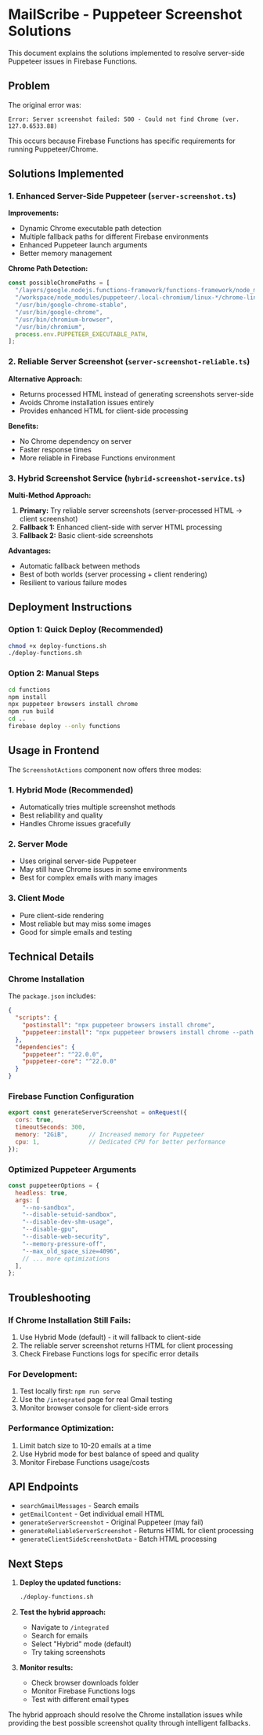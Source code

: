 # MailScribe - Puppeteer Screenshot Solutions

This document explains the solutions implemented to resolve server-side Puppeteer issues in Firebase Functions.

## Problem

The original error was:
```
Error: Server screenshot failed: 500 - Could not find Chrome (ver. 127.0.6533.88)
```

This occurs because Firebase Functions has specific requirements for running Puppeteer/Chrome.

## Solutions Implemented

### 1. Enhanced Server-Side Puppeteer (`server-screenshot.ts`)

**Improvements:**
- Dynamic Chrome executable path detection
- Multiple fallback paths for different Firebase environments
- Enhanced Puppeteer launch arguments
- Better memory management

**Chrome Path Detection:**
```javascript
const possibleChromePaths = [
  "/layers/google.nodejs.functions-framework/functions-framework/node_modules/puppeteer/.local-chromium/linux-*/chrome-linux/chrome",
  "/workspace/node_modules/puppeteer/.local-chromium/linux-*/chrome-linux/chrome",
  "/usr/bin/google-chrome-stable",
  "/usr/bin/google-chrome",
  "/usr/bin/chromium-browser",
  "/usr/bin/chromium",
  process.env.PUPPETEER_EXECUTABLE_PATH,
];
```

### 2. Reliable Server Screenshot (`server-screenshot-reliable.ts`)

**Alternative Approach:**
- Returns processed HTML instead of generating screenshots server-side
- Avoids Chrome installation issues entirely
- Provides enhanced HTML for client-side processing

**Benefits:**
- No Chrome dependency on server
- Faster response times
- More reliable in Firebase Functions environment

### 3. Hybrid Screenshot Service (`hybrid-screenshot-service.ts`)

**Multi-Method Approach:**
1. **Primary:** Try reliable server screenshots (server-processed HTML → client screenshot)
2. **Fallback 1:** Enhanced client-side with server HTML processing
3. **Fallback 2:** Basic client-side screenshots

**Advantages:**
- Automatic fallback between methods
- Best of both worlds (server processing + client rendering)
- Resilient to various failure modes

## Deployment Instructions

### Option 1: Quick Deploy (Recommended)
```bash
chmod +x deploy-functions.sh
./deploy-functions.sh
```

### Option 2: Manual Steps
```bash
cd functions
npm install
npx puppeteer browsers install chrome
npm run build
cd ..
firebase deploy --only functions
```

## Usage in Frontend

The `ScreenshotActions` component now offers three modes:

### 1. Hybrid Mode (Recommended)
- Automatically tries multiple screenshot methods
- Best reliability and quality
- Handles Chrome issues gracefully

### 2. Server Mode
- Uses original server-side Puppeteer
- May still have Chrome issues in some environments
- Best for complex emails with many images

### 3. Client Mode
- Pure client-side rendering
- Most reliable but may miss some images
- Good for simple emails and testing

## Technical Details

### Chrome Installation
The `package.json` includes:
```json
{
  "scripts": {
    "postinstall": "npx puppeteer browsers install chrome",
    "puppeteer:install": "npx puppeteer browsers install chrome --path ./browsers"
  },
  "dependencies": {
    "puppeteer": "^22.0.0",
    "puppeteer-core": "^22.0.0"
  }
}
```

### Firebase Function Configuration
```javascript
export const generateServerScreenshot = onRequest({
  cors: true,
  timeoutSeconds: 300,
  memory: "2GiB",      // Increased memory for Puppeteer
  cpu: 1,              // Dedicated CPU for better performance
});
```

### Optimized Puppeteer Arguments
```javascript
const puppeteerOptions = {
  headless: true,
  args: [
    "--no-sandbox",
    "--disable-setuid-sandbox",
    "--disable-dev-shm-usage",
    "--disable-gpu",
    "--disable-web-security",
    "--memory-pressure-off",
    "--max_old_space_size=4096",
    // ... more optimizations
  ],
};
```

## Troubleshooting

### If Chrome Installation Still Fails:
1. Use Hybrid Mode (default) - it will fallback to client-side
2. The reliable server screenshot returns HTML for client processing
3. Check Firebase Functions logs for specific error details

### For Development:
1. Test locally first: `npm run serve`
2. Use the `/integrated` page for real Gmail testing
3. Monitor browser console for client-side errors

### Performance Optimization:
1. Limit batch size to 10-20 emails at a time
2. Use Hybrid mode for best balance of speed and quality
3. Monitor Firebase Functions usage/costs

## API Endpoints

- `searchGmailMessages` - Search emails
- `getEmailContent` - Get individual email HTML
- `generateServerScreenshot` - Original Puppeteer (may fail)
- `generateReliableServerScreenshot` - Returns HTML for client processing
- `generateClientSideScreenshotData` - Batch HTML processing

## Next Steps

1. **Deploy the updated functions:**
   ```bash
   ./deploy-functions.sh
   ```

2. **Test the hybrid approach:**
   - Navigate to `/integrated`
   - Search for emails
   - Select "Hybrid" mode (default)
   - Try taking screenshots

3. **Monitor results:**
   - Check browser downloads folder
   - Monitor Firebase Functions logs
   - Test with different email types

The hybrid approach should resolve the Chrome installation issues while providing the best possible screenshot quality through intelligent fallbacks.
